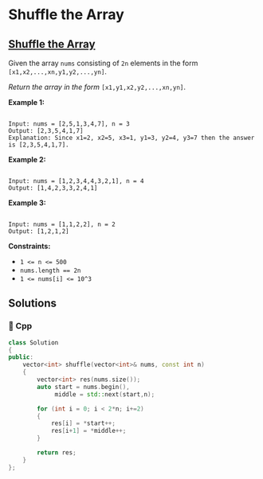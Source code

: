 # Shuffle the Array

## [Shuffle the Array](https://leetcode.com/problems/shuffle-the-array)

Given the array `nums` consisting of `2n` elements in the form `[x1,x2,...,xn,y1,y2,...,yn]`.

_Return the array in the form_ `[x1,y1,x2,y2,...,xn,yn]`.

**Example 1:**

```text

Input: nums = [2,5,1,3,4,7], n = 3
Output: [2,3,5,4,1,7] 
Explanation: Since x1=2, x2=5, x3=1, y1=3, y2=4, y3=7 then the answer is [2,3,5,4,1,7].
```

**Example 2:**

```text

Input: nums = [1,2,3,4,4,3,2,1], n = 4
Output: [1,4,2,3,3,2,4,1]
```

**Example 3:**

```text

Input: nums = [1,1,2,2], n = 2
Output: [1,2,1,2]
```

**Constraints:**

* `1 <= n <= 500`
* `nums.length == 2n`
* `1 <= nums[i] <= 10^3`

## Solutions

### 🧠 Cpp

```cpp
class Solution
{
public:
    vector<int> shuffle(vector<int>& nums, const int n)
    {
        vector<int> res(nums.size());
        auto start = nums.begin(),
             middle = std::next(start,n);

        for (int i = 0; i < 2*n; i+=2)
        {
            res[i] = *start++;
            res[i+1] = *middle++;
        }

        return res;
    }
};
```

